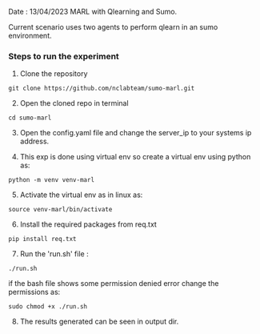 Date : 13/04/2023
MARL with Qlearning and Sumo.

Current scenario uses two agents to perform qlearn in an sumo environment.

### Steps to run the experiment
1. Clone the repository
```
git clone https://github.com/nclabteam/sumo-marl.git
```
2. Open the cloned repo in terminal
```
cd sumo-marl
```
3. Open the config.yaml file and change the server_ip to your systems ip address.

4. This exp is done using virtual env so create a virtual env using python as:
```
python -m venv venv-marl
```
5.  Activate the virtual env as in linux as:
``` 
source venv-marl/bin/activate
```
6. Install the required packages from req.txt
```
pip install req.txt
```
7. Run the 'run.sh' file :
```
./run.sh
```
if the bash file shows some permission denied error change the permissions as:

```
sudo chmod +x ./run.sh
```
8. The results generated can be seen in output dir.
